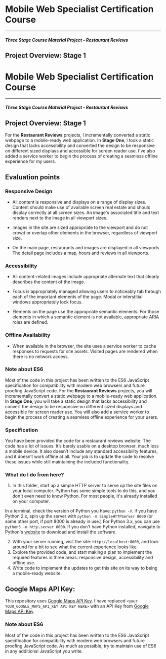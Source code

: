 # Mobile Web Specialist Certification Course
---
#### _Three Stage Course Material Project - Restaurant Reviews_

## Project Overview: Stage 1
# Mobile Web Specialist Certification Course
---
#### _Three Stage Course Material Project - Restaurant Reviews_

## Project Overview: Stage 1

For the **Restaurant Reviews** projects, I incrementally converted a static webpage to a mobile-ready web application. In **Stage One**, I took a static design that lacks accessibility and converted the design to be responsive on different sized displays and accessible for screen reader use. I've  also added a service worker to begin the process of creating a seamless offline experience for my users.

## Evaluation points

### Responsive Design
* All content is responsive and displays on a range of display sizes.
  Content should make use of available screen real estate and should display correctly at all screen sizes.
  An image's associated title and text renders next to the image in all viewport sizes.

* Images in the site are sized appropriate to the viewport and do not crowd or overlap other elements in the browser, regardless of viewport size.

* On the main page, restaurants and images are displayed in all viewports. The detail page includes a map, hours and reviews in all viewports.

### Accessibility
* All content-related images include appropriate alternate text that clearly describes the content of the image.

* Focus is appropriately managed allowing users to noticeably tab through each of the important elements of the page. Modal or interstitial windows appropriately lock focus.

* Elements on the page use the appropriate semantic elements. For those elements in which a semantic element is not available, appropriate ARIA roles are defined.

### Offline Availability
* When available in the browser, the site uses a service worker to cache responses to requests for site assets. Visited pages are rendered when there is no network access.

### Note about ES6

Most of the code in this project has been written to the ES6 JavaScript specification for compatibility with modern web browsers and future proofing JavaScript code.
For the **Restaurant Reviews** projects, you will incrementally convert a static webpage to a mobile-ready web application. In **Stage One**, you will take a static design that lacks accessibility and convert the design to be responsive on different sized displays and accessible for screen reader use. You will also add a service worker to begin the process of creating a seamless offline experience for your users.

### Specification

You have been provided the code for a restaurant reviews website. The code has a lot of issues. It’s barely usable on a desktop browser, much less a mobile device. It also doesn’t include any standard accessibility features, and it doesn’t work offline at all. Your job is to update the code to resolve these issues while still maintaining the included functionality. 

### What do I do from here?

1. In this folder, start up a simple HTTP server to serve up the site files on your local computer. Python has some simple tools to do this, and you don't even need to know Python. For most people, it's already installed on your computer. 

In a terminal, check the version of Python you have: `python -V`. If you have Python 2.x, spin up the server with `python -m SimpleHTTPServer 8000` (or some other port, if port 8000 is already in use.) For Python 3.x, you can use `python3 -m http.server 8000`. If you don't have Python installed, navigate to Python's [website](https://www.python.org/) to download and install the software.

2. With your server running, visit the site: `http://localhost:8000`, and look around for a bit to see what the current experience looks like.
3. Explore the provided code, and start making a plan to implement the required features in three areas: responsive design, accessibility and offline use.
4. Write code to implement the updates to get this site on its way to being a mobile-ready website.

## Google Maps API Key:

This repository uses [Google Maps API Key](https://developers.google.com/maps/documentation/javascript/get-api-key). I have replaced `<your YOUR_GOOGLE_MAPS_API_KEY API KEY HERE>` with an API Key from [Google Maps API Key](https://developers.google.com/maps/documentation/javascript/get-api-key).

### Note about ES6

Most of the code in this project has been written to the ES6 JavaScript specification for compatibility with modern web browsers and future proofing JavaScript code. As much as possible, try to maintain use of ES6 in any additional JavaScript you write. 



